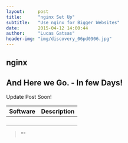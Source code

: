 ```yaml
---
layout:     post
title:      "nginx Set Up"
subtitle:   "Use nginx for Bigger Websites"
date:       2015-04-12 14:00:44
author:     "Lucas Gatsas"
header-img: "img/discovery_06pd0906.jpg"
---
```


<h2 class="section-heading"><strong>nginx</strong> </h2>
<h2 class="section-heading">And Here we Go. - In few Days!</h2>

Update Post Soon!
<table class="table">
        <thead>
          <tr>
            <th>Software</th>
            <th id="fadeout-1">Description</th>
          </tr>
        </thead>
        <tbody>
          <tr>
            <td> <code> </code></td>
            <td id="fadeout-1"></td>
          </tr>
        </tbody>
</table>


<blockquote>
  ""
</blockquote>

